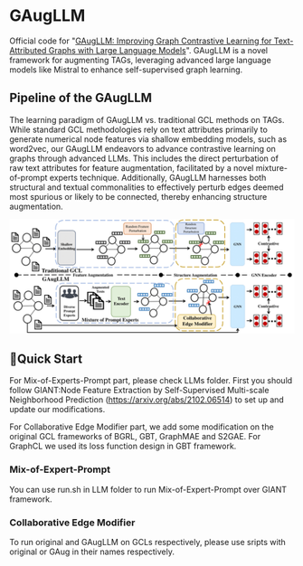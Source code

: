 # GAugLLM
Official code for "[GAugLLM: Improving Graph Contrastive Learning for
Text-Attributed Graphs with Large Language Models](https://arxiv.org/abs/2406.08310v2)". GAugLLM is a novel framework for augmenting TAGs, leveraging advanced large language models like Mistral to enhance self-supervised graph learning.

## Pipeline of the GAugLLM
The learning paradigm of GAugLLM vs. traditional GCL methods on TAGs. While standard GCL methodologies rely on text attributes primarily to generate numerical node features via shallow embedding models, such as word2vec, our GAugLLM endeavors to advance contrastive learning on graphs through advanced LLMs. This includes the direct perturbation of raw text attributes for feature augmentation, facilitated by a novel mixture-of-prompt experts technique. Additionally, GAugLLM harnesses both structural and textual commonalities to effectively perturb edges deemed most spurious or likely to be connected, thereby enhancing structure augmentation.

![architecture](https://github.com/NYUSHCS/GAugLLM/blob/main/img/pipeline.png)

## 🚀Quick Start
For Mix-of-Experts-Prompt part, please check LLMs folder. First you should follow GIANT:Node Feature Extraction by Self-Supervised Multi-scale Neighborhood Prediction (https://arxiv.org/abs/2102.06514) to set up and update our modifications. 

For Collaborative Edge Modifier part, we add some modification on the original GCL frameworks of BGRL, GBT, GraphMAE and S2GAE. For GraphCL we used its loss function design in GBT framework. 

### Mix-of-Expert-Prompt
You can use run.sh in LLM folder to run Mix-of-Expert-Prompt over GIANT framework. 

### Collaborative Edge Modifier
To run original and GAugLLM on GCLs respectively, please use sripts with original or GAug in their names respectively. 
